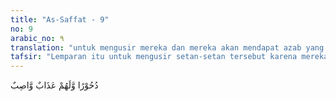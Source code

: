 ```yaml
---
title: "As-Saffat - 9"
no: 9
arabic_no: ٩
translation: "untuk mengusir mereka dan mereka akan mendapat azab yang kekal,"
tafsir: "Lemparan itu untuk mengusir setan-setan tersebut karena mereka makhluk yang ingkar dan sesat, dan selalu berusaha menyesatkan manusia, dan membujuk manusia supaya ingkar kepada Tuhan. Untuk mereka telah disediakan azab yang akan berlangsung selama-lamanya di neraka."
---
```


دُحُوْرًا وَّلَهُمْ عَذَابٌ وَّاصِبٌ 
